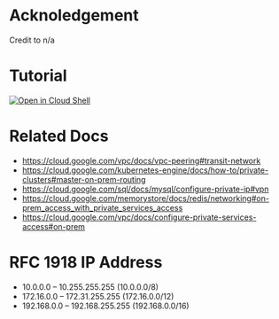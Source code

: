 
# Acknoledgement

Credit to n/a

# Tutorial

[![Open in Cloud Shell](https://gstatic.com/cloudssh/images/open-btn.png)](https://console.cloud.google.com/home?cloudshell=true&cloudshell_git_repo=github.com/cclin81922/gcp.git&cloudshell_tutorial=lab-transitive-vpc/tutorial.md)

# Related Docs

* https://cloud.google.com/vpc/docs/vpc-peering#transit-network
* https://cloud.google.com/kubernetes-engine/docs/how-to/private-clusters#master-on-prem-routing
* https://cloud.google.com/sql/docs/mysql/configure-private-ip#vpn
* https://cloud.google.com/memorystore/docs/redis/networking#on-prem_access_with_private_services_access
* https://cloud.google.com/vpc/docs/configure-private-services-access#on-prem

# RFC 1918 IP Address

* 10.0.0.0 – 10.255.255.255 (10.0.0.0/8)
* 172.16.0.0 – 172.31.255.255 (172.16.0.0/12)
* 192.168.0.0 – 192.168.255.255 (192.168.0.0/16)
